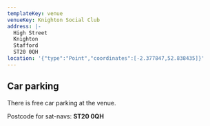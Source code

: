 ```yaml
---
templateKey: venue
venueKey: Knighton Social Club
address: |-
  High Street
  Knighton
  Stafford
  ST20 0QH
location: '{"type":"Point","coordinates":[-2.377847,52.838435]}'
---
```

## Car parking

There is free car parking at the venue.

Postcode for sat-navs: **ST20 0QH**
